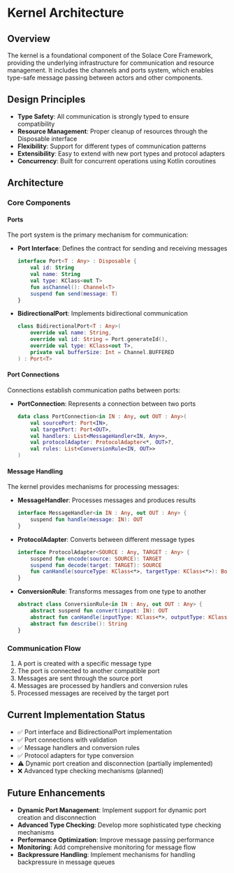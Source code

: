 # Kernel Architecture

## Overview
The kernel is a foundational component of the Solace Core Framework, providing the underlying infrastructure for communication and resource management. It includes the channels and ports system, which enables type-safe message passing between actors and other components.

## Design Principles
- **Type Safety**: All communication is strongly typed to ensure compatibility
- **Resource Management**: Proper cleanup of resources through the Disposable interface
- **Flexibility**: Support for different types of communication patterns
- **Extensibility**: Easy to extend with new port types and protocol adapters
- **Concurrency**: Built for concurrent operations using Kotlin coroutines

## Architecture

### Core Components

#### Ports
The port system is the primary mechanism for communication:

- **Port Interface**: Defines the contract for sending and receiving messages
  ```kotlin
  interface Port<T : Any> : Disposable {
      val id: String
      val name: String
      val type: KClass<out T>
      fun asChannel(): Channel<T>
      suspend fun send(message: T)
  }
  ```

- **BidirectionalPort**: Implements bidirectional communication
  ```kotlin
  class BidirectionalPort<T : Any>(
      override val name: String,
      override val id: String = Port.generateId(),
      override val type: KClass<out T>,
      private val bufferSize: Int = Channel.BUFFERED
  ) : Port<T>
  ```

#### Port Connections
Connections establish communication paths between ports:

- **PortConnection**: Represents a connection between two ports
  ```kotlin
  data class PortConnection<in IN : Any, out OUT : Any>(
      val sourcePort: Port<IN>,
      val targetPort: Port<OUT>,
      val handlers: List<MessageHandler<IN, Any>>,
      val protocolAdapter: ProtocolAdapter<*, OUT>?,
      val rules: List<ConversionRule<IN, OUT>>
  )
  ```

#### Message Handling
The kernel provides mechanisms for processing messages:

- **MessageHandler**: Processes messages and produces results
  ```kotlin
  interface MessageHandler<in IN : Any, out OUT : Any> {
      suspend fun handle(message: IN): OUT
  }
  ```

- **ProtocolAdapter**: Converts between different message types
  ```kotlin
  interface ProtocolAdapter<SOURCE : Any, TARGET : Any> {
      suspend fun encode(source: SOURCE): TARGET
      suspend fun decode(target: TARGET): SOURCE
      fun canHandle(sourceType: KClass<*>, targetType: KClass<*>): Boolean
  }
  ```

- **ConversionRule**: Transforms messages from one type to another
  ```kotlin
  abstract class ConversionRule<in IN : Any, out OUT : Any> {
      abstract suspend fun convert(input: IN): OUT
      abstract fun canHandle(inputType: KClass<*>, outputType: KClass<*>): Boolean
      abstract fun describe(): String
  }
  ```

### Communication Flow
1. A port is created with a specific message type
2. The port is connected to another compatible port
3. Messages are sent through the source port
4. Messages are processed by handlers and conversion rules
5. Processed messages are received by the target port

## Current Implementation Status
- ✅ Port interface and BidirectionalPort implementation
- ✅ Port connections with validation
- ✅ Message handlers and conversion rules
- ✅ Protocol adapters for type conversion
- ⚠️ Dynamic port creation and disconnection (partially implemented)
- ❌ Advanced type checking mechanisms (planned)

## Future Enhancements
- **Dynamic Port Management**: Implement support for dynamic port creation and disconnection
- **Advanced Type Checking**: Develop more sophisticated type checking mechanisms
- **Performance Optimization**: Improve message passing performance
- **Monitoring**: Add comprehensive monitoring for message flow
- **Backpressure Handling**: Implement mechanisms for handling backpressure in message queues